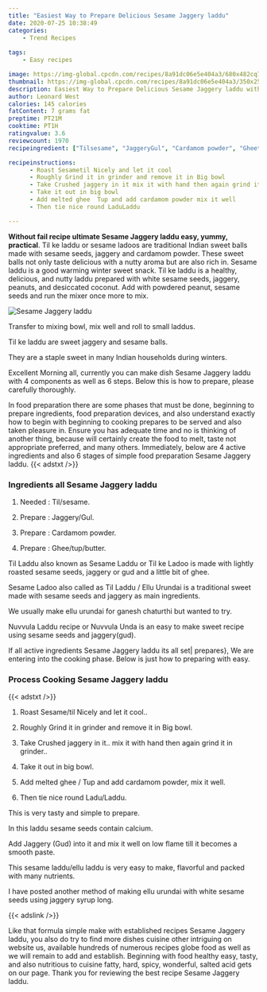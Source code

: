 ```yaml
---
title: "Easiest Way to Prepare Delicious Sesame Jaggery laddu"
date: 2020-07-25 10:38:49
categories:
    - Trend Recipes
    
tags:
    - Easy recipes

image: https://img-global.cpcdn.com/recipes/8a91dc06e5e404a3/680x482cq70/sesame-jaggery-laddu-recipe-main-photo.jpg
thumbnail: https://img-global.cpcdn.com/recipes/8a91dc06e5e404a3/350x250cq70/sesame-jaggery-laddu-recipe-main-photo.jpg
description: Easiest Way to Prepare Delicious Sesame Jaggery laddu with 4 ingredients and 6 stages of easy cooking.
author: Leonard West
calories: 145 calories
fatContent: 7 grams fat
preptime: PT21M
cooktime: PT1H
ratingvalue: 3.6
reviewcount: 1970
recipeingredient: ["Tilsesame", "JaggeryGul", "Cardamom powder", "Gheetupbutter"]

recipeinstructions: 
      - Roast Sesametil Nicely and let it cool 
      - Roughly Grind it in grinder and remove it in Big bowl 
      - Take Crushed jaggery in it mix it with hand then again grind it in grinder 
      - Take it out in big bowl 
      - Add melted ghee  Tup and add cardamom powder mix it well 
      - Then tie nice round LaduLaddu

---
```




**Without fail recipe ultimate Sesame Jaggery laddu easy, yummy, practical**. Til ke laddu or sesame ladoos are traditional Indian sweet balls made with sesame seeds, jaggery and cardamom powder. These sweet balls not only taste delicious with a nutty aroma but are also rich in. Sesame laddu is a good warming winter sweet snack. Til ke laddu is a healthy, delicious, and nutty laddu prepared with white sesame seeds, jaggery, peanuts, and desiccated coconut. Add with powdered peanut, sesame seeds and run the mixer once more to mix.


![Sesame Jaggery laddu](https://img-global.cpcdn.com/recipes/8a91dc06e5e404a3/680x482cq70/sesame-jaggery-laddu-recipe-main-photo.jpg "Sesame Jaggery laddu")



Transfer to mixing bowl, mix well and roll to small laddus.

Til ke laddu are sweet jaggery and sesame balls.

They are a staple sweet in many Indian households during winters.


Excellent Morning all, currently you can make dish Sesame Jaggery laddu with 4 components as well as 6 steps. Below this is how to prepare, please carefully thoroughly.

In food preparation there are some phases that must be done, beginning to prepare ingredients, food preparation devices, and also understand exactly how to begin with beginning to cooking prepares to be served and also taken pleasure in. Ensure you has adequate time and no is thinking of another thing, because will certainly create the food to melt, taste not appropriate preferred, and many others. Immediately, below are 4 active ingredients and also 6 stages of simple food preparation Sesame Jaggery laddu.
{{< adstxt />}}

### Ingredients all Sesame Jaggery laddu


1. Needed  : Til/sesame.

1. Prepare  : Jaggery/Gul.

1. Prepare  : Cardamom powder.

1. Prepare  : Ghee/tup/butter.


Til Laddu also known as Sesame Laddu or Til ke Ladoo is made with lightly roasted sesame seeds, jaggery or gud and a little bit of ghee.

Sesame Ladoo also called as Til Laddu / Ellu Urundai is a traditional sweet made with sesame seeds and jaggery as main ingredients.

We usually make ellu urundai for ganesh chaturthi but wanted to try.

Nuvvula Laddu recipe or Nuvvula Unda is an easy to make sweet recipe using sesame seeds and jaggery(gud).


If all active ingredients Sesame Jaggery laddu its all set| prepares}, We are entering into the cooking phase. Below is just how to preparing with easy.

### Process Cooking Sesame Jaggery laddu

{{< adstxt />}}


1. Roast Sesame/til Nicely and let it cool..



1. Roughly Grind it in grinder and remove it in Big bowl.



1. Take Crushed jaggery in it.. mix it with hand then again grind it in grinder..



1. Take it out in big bowl.



1. Add melted ghee / Tup and add cardamom powder, mix it well.



1. Then tie nice round Ladu/Laddu.




This is very tasty and simple to prepare.

In this laddu sesame seeds contain calcium.

Add Jaggery (Gud) into it and mix it well on low flame till it becomes a smooth paste.

This sesame laddu/ellu laddu is very easy to make, flavorful and packed with many nutrients.

I have posted another method of making ellu urundai with white sesame seeds using jaggery syrup long.


{{< adslink />}}

Like that formula simple make with established recipes Sesame Jaggery laddu, you also do try to find more dishes cuisine other intriguing on website us, available hundreds of numerous recipes globe food as well as we will remain to add and establish. Beginning with food healthy easy, tasty, and also nutritious to cuisine fatty, hard, spicy, wonderful, salted acid gets on our page. Thank you for reviewing the best recipe Sesame Jaggery laddu.
